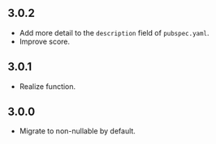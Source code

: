 ## 3.0.2

* Add more detail to the `description` field of `pubspec.yaml`.
* Improve score.

## 3.0.1

* Realize function.

## 3.0.0

* Migrate to non-nullable by default.
